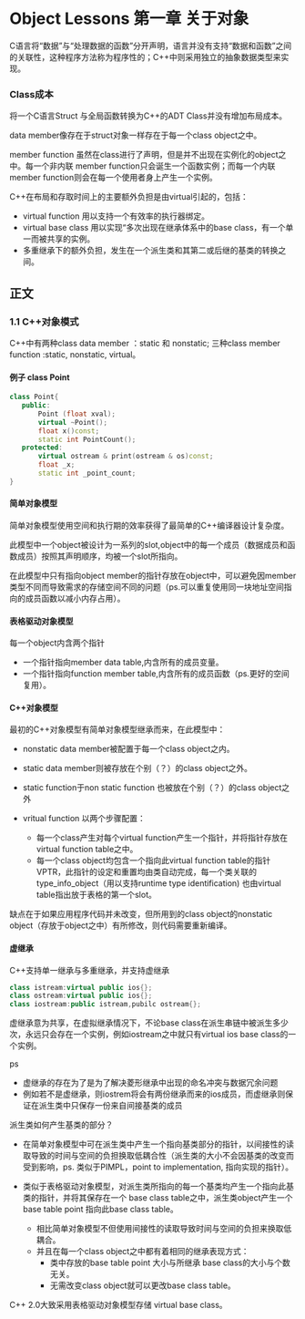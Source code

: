 # Object Lessons 第一章 关于对象
C语言将“数据”与“处理数据的函数”分开声明，语言并没有支持“数据和函数”之间的关联性，这种程序方法称为程序性的；C++中则采用独立的抽象数据类型来实现。

### Class成本
将一个C语言Struct 与全局函数转换为C++的ADT Class并没有增加布局成本。

data member像存在于struct对象一样存在于每一个class object之中。

member function 虽然在class进行了声明，但是并不出现在实例化的object之中。每一个非内联 member function只会诞生一个函数实例；而每一个内联member function则会在每一个使用者身上产生一个实例。

C++在布局和存取时间上的主要额外负担是由virtual引起的，包括：

- virtual function 用以支持一个有效率的执行器绑定。
- virtual base class 用以实现“多次出现在继承体系中的base class，有一个单一而被共享的实例。
- 多重继承下的额外负担，发生在一个派生类和其第二或后继的基类的转换之间。

## 正文
### 1.1 C++对象模式
C++中有两种class data member ：static 和 nonstatic; 三种class member function :static, nonstatic, virtual。

#### 例子 class Point
 ``` C++
class Point{
    public:
        Point (float xval);
        virtual ~Point();
        float x()const;
        static int PointCount();
    protected:
        virtual ostream & print(ostream & os)const;
        float _x;
        static int _point_count;
}
 ``` 
#### 简单对象模型
简单对象模型使用空间和执行期的效率获得了最简单的C++编译器设计复杂度。

此模型中一个object被设计为一系列的slot,object中的每一个成员（数据成员和函数成员）按照其声明顺序，均被一个slot所指向。

在此模型中只有指向object member的指针存放在object中，可以避免因member类型不同而导致需求的存储空间不同的问题（ps.可以重复使用同一块地址空间指向的成员函数以减小内存占用）。
#### 表格驱动对象模型
每一个object内含两个指针
- 一个指针指向member data table,内含所有的成员变量。
- 一个指针指向function member table,内含所有的成员函数（ps.更好的空间复用）。
#### C++对象模型
最初的C++对象模型有简单对象模型继承而来，在此模型中：
- nonstatic data member被配置于每一个class object之内。
- static data member则被存放在个别（？）的class object之外。
- static function于non static function 也被放在个别（？）的class object之外
- vritual function 以两个步骤配置：

    - 每一个class产生对每个virtual function产生一个指针，并将指针存放在virtual function table之中。
    - 每一个class object均包含一个指向此virtual function table的指针VPTR，此指针的设定和重置均由类自动完成，每一个类关联的type_info_object（用以支持runtime type identification) 也由virtual table指出放于表格的第一个slot。

缺点在于如果应用程序代码并未改变，但所用到的class object的nonstatic object（存放于object之中）有所修改，则代码需要重新编译。

#### 虚继承
C++支持单一继承与多重继承，并支持虚继承
```C++
class istream:virtual public ios{};
class ostream:virtual public ios{};
class iostream:public istream,pubilc ostream{};
```
虚继承意为共享，在虚拟继承情况下，不论base class在派生串链中被派生多少次，永远只会存在一个实例，例如iostream之中就只有virtual ios base class的一个实例。

ps
- 虚继承的存在为了是为了解决菱形继承中出现的命名冲突与数据冗余问题
- 例如若不是虚继承，则iostrem将会有两份继承而来的ios成员，而虚继承则保证在派生类中只保存一份来自间接基类的成员

派生类如何产生基类的部分？
-  在简单对象模型中可在派生类中产生一个指向基类部分的指针，以间接性的读取导致的时间与空间的负担换取低耦合性（派生类的大小不会因基类的改变而受到影响，ps. 类似于PIMPL，point to implementation, 指向实现的指针）。

- 类似于表格驱动对象模型，对派生类所指向的每一个基类均产生一个指向此基类的指针，并将其保存在一个 base class table之中，派生类object产生一个base table point 指向此base class table。
  - 相比简单对象模型不但使用间接性的读取导致时间与空间的负担来换取低耦合。
  - 并且在每一个class object之中都有着相同的继承表现方式：
    - 类中存放的base table point 大小与所继承 base class的大小与个数无关。
    - 无需改变class object就可以更改base class table。

C++ 2.0大致采用表格驱动对象模型存储 virtual base class。






